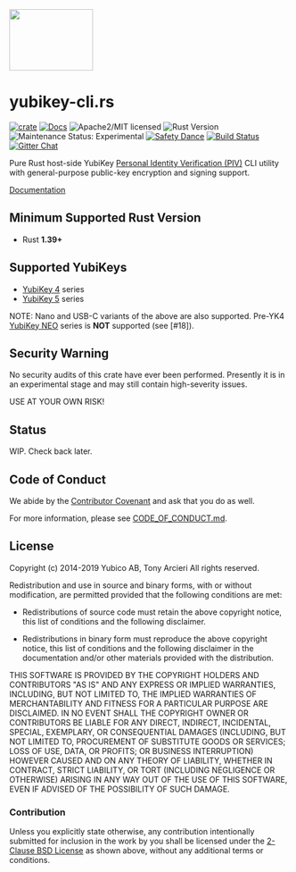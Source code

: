 <img src="https://raw.githubusercontent.com/tendermint/yubihsm-rs/develop/img/logo.png" width="150" height="110">

# yubikey-cli.rs

[![crate][crate-image]][crate-link]
[![Docs][docs-image]][docs-link]
![Apache2/MIT licensed][license-image]
![Rust Version][rustc-image]
![Maintenance Status: Experimental][maintenance-image]
[![Safety Dance][safety-image]][safety-link]
[![Build Status][build-image]][build-link]
[![Gitter Chat][gitter-image]][gitter-link]

Pure Rust host-side YubiKey [Personal Identity Verification (PIV)][PIV] CLI
utility with general-purpose public-key encryption and signing support.

[Documentation][docs-link]

## Minimum Supported Rust Version

- Rust **1.39+**

## Supported YubiKeys

- [YubiKey 4] series
- [YubiKey 5] series

NOTE: Nano and USB-C variants of the above are also supported.
      Pre-YK4 [YubiKey NEO] series is **NOT** supported (see [#18]).

## Security Warning

No security audits of this crate have ever been performed. Presently it is in
an experimental stage and may still contain high-severity issues.

USE AT YOUR OWN RISK!

## Status

WIP. Check back later.

## Code of Conduct

We abide by the [Contributor Covenant][cc-md] and ask that you do as well.

For more information, please see [CODE_OF_CONDUCT.md][cc-md].

## License

Copyright (c) 2014-2019 Yubico AB, Tony Arcieri
All rights reserved.

Redistribution and use in source and binary forms, with or without
modification, are permitted provided that the following conditions are
met:

* Redistributions of source code must retain the above copyright
  notice, this list of conditions and the following disclaimer.

* Redistributions in binary form must reproduce the above
  copyright notice, this list of conditions and the following
  disclaimer in the documentation and/or other materials provided
  with the distribution.

THIS SOFTWARE IS PROVIDED BY THE COPYRIGHT HOLDERS AND CONTRIBUTORS
"AS IS" AND ANY EXPRESS OR IMPLIED WARRANTIES, INCLUDING, BUT NOT
LIMITED TO, THE IMPLIED WARRANTIES OF MERCHANTABILITY AND FITNESS FOR
A PARTICULAR PURPOSE ARE DISCLAIMED. IN NO EVENT SHALL THE COPYRIGHT
OWNER OR CONTRIBUTORS BE LIABLE FOR ANY DIRECT, INDIRECT, INCIDENTAL,
SPECIAL, EXEMPLARY, OR CONSEQUENTIAL DAMAGES (INCLUDING, BUT NOT
LIMITED TO, PROCUREMENT OF SUBSTITUTE GOODS OR SERVICES; LOSS OF USE,
DATA, OR PROFITS; OR BUSINESS INTERRUPTION) HOWEVER CAUSED AND ON ANY
THEORY OF LIABILITY, WHETHER IN CONTRACT, STRICT LIABILITY, OR TORT
(INCLUDING NEGLIGENCE OR OTHERWISE) ARISING IN ANY WAY OUT OF THE USE
OF THIS SOFTWARE, EVEN IF ADVISED OF THE POSSIBILITY OF SUCH DAMAGE.

### Contribution

Unless you explicitly state otherwise, any contribution intentionally
submitted for inclusion in the work by you shall be licensed under the
[2-Clause BSD License][BSDL] as shown above, without any additional terms
or conditions.

[//]: # (badges)

[crate-image]: https://img.shields.io/crates/v/yubikey-cli.svg
[crate-link]: https://crates.io/crates/yubikey-cli
[docs-image]: https://docs.rs/yubikey-cli/badge.svg
[docs-link]: https://docs.rs/yubikey-cli/
[license-image]: https://img.shields.io/badge/license-BSD-blue.svg
[rustc-image]: https://img.shields.io/badge/rustc-1.39+-blue.svg
[maintenance-image]: https://img.shields.io/badge/maintenance-experimental-blue.svg
[safety-image]: https://img.shields.io/badge/unsafe-forbidden-success.svg
[safety-link]: https://github.com/rust-secure-code/safety-dance/
[build-image]: https://github.com/iqlusioninc/yubikey-piv.rs/workflows/Rust/badge.svg?branch=develop&event=push
[build-link]: https://github.com/iqlusioninc/yubikey-piv.rs/actions
[gitter-image]: https://badges.gitter.im/badge.svg
[gitter-link]: https://gitter.im/iqlusioninc/community

[//]: # (general links)

[PIV]: https://piv.idmanagement.gov/
[yk-guide]: https://developers.yubico.com/PIV/Introduction/YubiKey_and_PIV.html
[Yubico]: https://www.yubico.com/
[YubiKey NEO]: https://support.yubico.com/support/solutions/articles/15000006494-yubikey-neo
[YubiKey 4]: https://support.yubico.com/support/solutions/articles/15000006486-yubikey-4
[YubiKey 5]: https://www.yubico.com/products/yubikey-5-overview/
[yubico-piv-tool]: https://github.com/Yubico/yubico-piv-tool/
[Corrode]: https://github.com/jameysharp/corrode
[cc-web]: https://contributor-covenant.org/
[cc-md]: https://github.com/iqlusioninc/yubikey-cli.rs/blob/develop/CODE_OF_CONDUCT.md
[BSDL]: https://opensource.org/licenses/BSD-2-Clause
